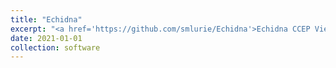 ```yaml
---
title: "Echidna"
excerpt: "<a href='https://github.com/smlurie/Echidna'>Echidna CCEP Viewer</a></br>Real-time data visualization and spectral analyses for cortico-cortical evoked potential research in Neuralynx systems (via NetCom API)."
date: 2021-01-01
collection: software
---
```

